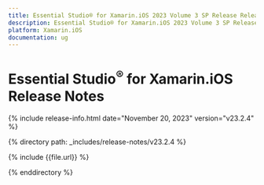 ```yaml
---
title: Essential Studio® for Xamarin.iOS 2023 Volume 3 SP Release Release Notes  
description: Essential Studio® for Xamarin.iOS 2023 Volume 3 SP Release Release Notes  
platform: Xamarin.iOS
documentation: ug
---
```


# Essential Studio<sup>®</sup> for Xamarin.iOS  Release Notes  

{% include release-info.html date="November 20, 2023"  version="v23.2.4" %} 

{% directory path: _includes/release-notes/v23.2.4 %}

{% include {{file.url}} %}

{% enddirectory %}